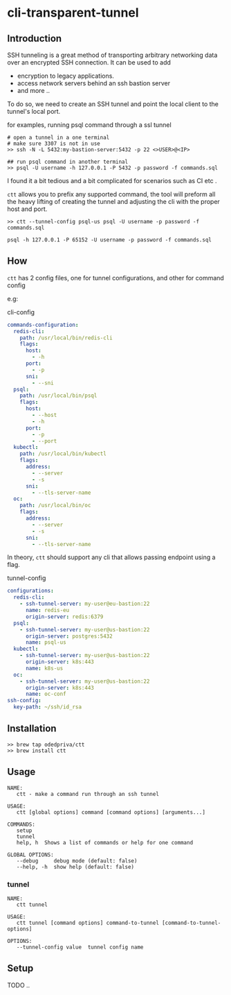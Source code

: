 # cli-transparent-tunnel 

## Introduction

SSH tunneling is a great method of transporting arbitrary networking data over an encrypted SSH connection.
It can be used to add 
- encryption to legacy applications. 
- access network servers behind an ssh bastion server 
- and more .. 

To do so, we need to create an SSH tunnel and point the local client to the tunnel's local port. 

for examples, running psql command through a ssl tunnel

```shell
# open a tunnel in a one terminal 
# make sure 3307 is not in use
>> ssh -N -L 5432:my-bastion-server:5432 -p 22 <>USER>@<IP> 

## run psql command in another terminal 
>> psql -U username -h 127.0.0.1 -P 5432 -p password -f commands.sql 
```

I found it a bit tedious and a bit complicated for scenarios such as CI etc .  

`ctt` allows you to prefix any supported command, the tool will preform all the heavy lifting of creating the tunnel and 
adjusting the cli with the proper host and port.
```shell
>> ctt --tunnel-config psql-us psql -U username -p password -f commands.sql  

psql -h 127.0.0.1 -P 65152 -U username -p password -f commands.sql 
```

## How

`ctt` has 2 config files, one for tunnel configurations, and other for command config 

e.g:

cli-config
```yaml
commands-configuration:
  redis-cli:
    path: /usr/local/bin/redis-cli
    flags:
      host:
        - -h
      port:
        - -p
      sni:
        - --sni
  psql:
    path: /usr/local/bin/psql
    flags:
      host:
        - --host
        - -h
      port:
        - -p
        - --port
  kubectl:
    path: /usr/local/bin/kubectl
    flags:
      address:
        - --server
        - -s
      sni:
        - --tls-server-name
  oc:
    path: /usr/local/bin/oc
    flags:
      address:
        - --server
        - -s
      sni:
        - --tls-server-name
```

In theory, `ctt` should support any cli that allows passing endpoint using a flag.   

tunnel-config
```yaml
configurations:
  redis-cli:
    - ssh-tunnel-server: my-user@eu-bastion:22
      name: redis-eu
      origin-server: redis:6379
  psql:
    - ssh-tunnel-server: my-user@us-bastion:22
      origin-server: postgres:5432
      name: psql-us
  kubectl:
    - ssh-tunnel-server: my-user@us-bastion:22
      origin-server: k8s:443
      name: k8s-us
  oc:
    - ssh-tunnel-server: my-user@us-bastion:22
      origin-server: k8s:443
      name: oc-conf
ssh-config:
  key-path: ~/ssh/id_rsa
```

## Installation

```shell
>> brew tap odedpriva/ctt
>> brew install ctt
```

## Usage

```shell
NAME:
   ctt - make a command run through an ssh tunnel

USAGE:
   ctt [global options] command [command options] [arguments...]

COMMANDS:
   setup
   tunnel
   help, h  Shows a list of commands or help for one command

GLOBAL OPTIONS:
   --debug     debug mode (default: false)
   --help, -h  show help (default: false)
```

### tunnel
```shell
NAME:
   ctt tunnel

USAGE:
   ctt tunnel [command options] command-to-tunnel [command-to-tunnel-options]

OPTIONS:
   --tunnel-config value  tunnel config name

```

## Setup

TODO .. 






